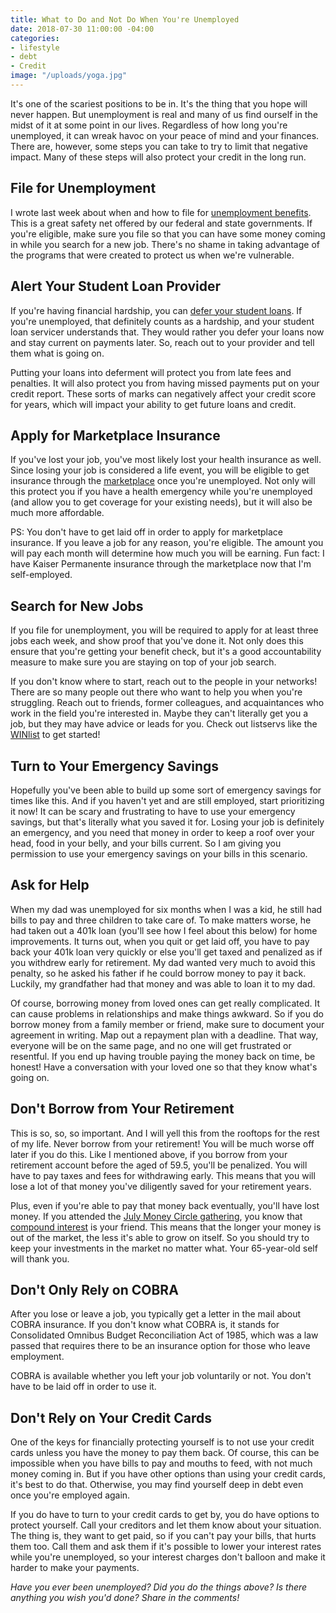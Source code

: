 ```yaml
---
title: What to Do and Not Do When You're Unemployed
date: 2018-07-30 11:00:00 -04:00
categories:
- lifestyle
- debt
- Credit
image: "/uploads/yoga.jpg"
---
```


It's one of the scariest positions to be in. It's the thing that you hope will never happen. But unemployment is real and many of us find ourself in the midst of it at some point in our lives. Regardless of how long you're unemployed, it can wreak havoc on your peace of mind and your finances. There are, however, some steps you can take to try to limit that negative impact. Many of these steps will also protect your credit in the long run.

## File for Unemployment

I wrote last week about when and how to file for [unemployment benefits](https://www.maggiegermano.com/blog/should-you-file-for-unemployment/). This is a great safety net offered by our federal and state governments. If you're eligible, make sure you file so that you can have some money coming in while you search for a new job. There's no shame in taking advantage of the programs that were created to protect us when we're vulnerable.

## Alert Your Student Loan Provider

If you're having financial hardship, you can [defer your student loans](https://www.nelnet.com/postpone-your-payments). If you're unemployed, that definitely counts as a hardship, and your student loan servicer understands that. They would rather you defer your loans now and stay current on payments later. So, reach out to your provider and tell them what is going on.

Putting your loans into deferment will protect you from late fees and penalties. It will also protect you from having missed payments put on your credit report. These sorts of marks can negatively affect your credit score for years, which will impact your ability to get future loans and credit.

## Apply for Marketplace Insurance

If you've lost your job, you've most likely lost your health insurance as well. Since losing your job is considered a life event, you will be eligible to get insurance through the [marketplace](https://www.healthcare.gov/) once you're unemployed. Not only will this protect you if you have a health emergency while you're unemployed (and allow you to get coverage for your existing needs), but it will also be much more affordable.

PS: You don't have to get laid off in order to apply for marketplace insurance. If you leave a job for any reason, you're eligible. The amount you will pay each month will determine how much you will be earning. Fun fact: I have Kaiser Permanente insurance through the marketplace now that I'm self-employed.

## Search for New Jobs

If you file for unemployment, you will be required to apply for at least three jobs each week, and show proof that you've done it. Not only does this ensure that you're getting your benefit check, but it's a good accountability measure to make sure you are staying on top of your job search.

If you don't know where to start, reach out to the people in your networks! There are so many people out there who want to help you when you're struggling. Reach out to friends, former colleagues, and acquaintances who work in the field you're interested in. Maybe they can't literally get you a job, but they may have advice or leads for you. Check out listservs like the [WINlist](http://winonline.org/) to get started!

## Turn to Your Emergency Savings

Hopefully you've been able to build up some sort of emergency savings for times like this. And if you haven't yet and are still employed, start prioritizing it now! It can be scary and frustrating to have to use your emergency savings, but that's literally what you saved it for. Losing your job is definitely an emergency, and you need that money in order to keep a roof over your head, food in your belly, and your bills current. So I am giving you permission to use your emergency savings on your bills in this scenario.

## Ask for Help

When my dad was unemployed for six months when I was a kid, he still had bills to pay and three children to take care of. To make matters worse, he had taken out a 401k loan (you'll see how I feel about this below) for home improvements. It turns out, when you quit or get laid off, you have to pay back your 401k loan very quickly or else you'll get taxed and penalized as if you withdrew early for retirement. My dad wanted very much to avoid this penalty, so he asked his father if he could borrow money to pay it back. Luckily, my grandfather had that money and was able to loan it to my dad. 

Of course, borrowing money from loved ones can get really complicated. It can cause problems in relationships and make things awkward. So if you do borrow money from a family member or friend, make sure to document your agreement in writing. Map out a repayment plan with a deadline. That way, everyone will be on the same page, and no one will get frustrated or resentful. If you end up having trouble paying the money back on time, be honest! Have a conversation with your loved one so that they know what's going on.

## Don't Borrow from Your Retirement

This is so, so, so important. And I will yell this from the rooftops for the rest of my life. Never borrow from your retirement! You will be much worse off later if you do this. Like I mentioned above, if you borrow from your retirement account before the aged of 59.5, you'll be penalized. You will have to pay taxes and fees for withdrawing early. This means that you will lose a lot of that money you've diligently saved for your retirement years. 

Plus, even if you're able to pay that money back eventually, you'll have lost money. If you attended the [July Money Circle gathering](https://www.maggiegermano.com/events/investing-101/), you know that [compound interest](https://en.wikipedia.org/wiki/Compound_interest) is your friend. This means that the longer your money is out of the market, the less it's able to grow on itself. So you should try to keep your investments in the market no matter what. Your 65-year-old self will thank you.

## Don't Only Rely on COBRA

After you lose or leave a job, you typically get a letter in the mail about COBRA insurance. If you don't know what COBRA is, it stands for Consolidated Omnibus Budget Reconciliation Act of 1985, which was a law passed that requires there to be an insurance option for those who leave employment.

COBRA is available whether you left your job voluntarily or not. You don't have to be laid off in order to use it.

## Don't Rely on Your Credit Cards

One of the keys for financially protecting yourself is to not use your credit cards unless you have the money to pay them back. Of course, this can be impossible when you have bills to pay and mouths to feed, with not much money coming in. But if you have other options than using your credit cards, it's best to do that. Otherwise, you may find yourself deep in debt even once you're employed again.

If you do have to turn to your credit cards to get by, you do have options to protect yourself. Call your creditors and let them know about your situation. The thing is, they want to get paid, so if you can't pay your bills, that hurts them too. Call them and ask them if it's possible to lower your interest rates while you're unemployed, so your interest charges don't balloon and make it harder to make your payments. 

*Have you ever been unemployed? Did you do the things above? Is there anything you wish you'd done? Share in the comments!*